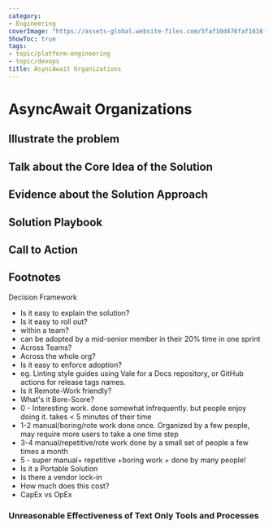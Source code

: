 ```yaml
---
category:
- Engineering
coverImage: "https://assets-global.website-files.com/5faf10d476faf1616f168497/61084dafced47654ac95a129_header.png"
ShowToc: true
tags:
- topic/platform-engineering
- topic/devops
title: AsyncAwait Organizations
---
```


# AsyncAwait Organizations

## Illustrate the problem

## Talk about the Core Idea of the Solution

## Evidence about the Solution Approach

## Solution Playbook

## Call to Action

## Footnotes

Decision Framework
- Is it easy to explain the solution?
- Is it easy to roll out?
- within a team?
- can be adopted by a mid-senior member in their 20% time in one sprint
- Across Teams?
- Across the whole org?
- Is it easy to enforce adoption?
- eg. Linting style guides using Vale for a Docs repository, or GitHub actions for release tags names.
- Is it Remote-Work friendly?
- What's it Bore-Score?
- 0 - Interesting work. done somewhat infrequently. but people enjoy doing it. takes \< 5 minutes of their time
- 1-2 manual/boring/rote work done once. Organized by a few people, may require more users to take a one time step
- 3-4 manual/repetitive/rote work done by a small set of people a few times a month
- 5 - super manual+ repetitive +boring work + done by many people!  
- Is it a Portable Solution
- Is there a vendor lock-in
- How much does this cost?
- CapEx vs OpEx

### Unreasonable Effectiveness of Text Only Tools and Processes
